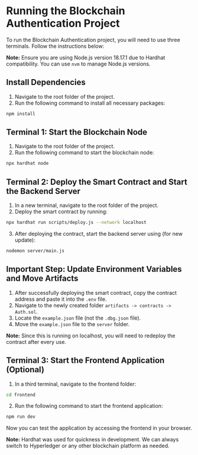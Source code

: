 # Running the Blockchain Authentication Project

To run the Blockchain Authentication project, you will need to use three terminals. Follow the instructions below:

**Note:** Ensure you are using Node.js version 18.17.1 due to Hardhat compatibility. You can use `nvm` to manage Node.js versions.

## Install Dependencies

1. Navigate to the root folder of the project.
2. Run the following command to install all necessary packages:

```bash
npm install
```

## Terminal 1: Start the Blockchain Node

1. Navigate to the root folder of the project.
2. Run the following command to start the blockchain node:

```bash
npx hardhat node
```

## Terminal 2: Deploy the Smart Contract and Start the Backend Server

1. In a new terminal, navigate to the root folder of the project.
2. Deploy the smart contract by running:

```bash
npx hardhat run scripts/deploy.js --network localhost
```

3. After deploying the contract, start the backend server using (for new update):

```bash
nodemon server/main.js
```

## Important Step: Update Environment Variables and Move Artifacts

1. After successfully deploying the smart contract, copy the contract address and paste it into the `.env` file.
2. Navigate to the newly created folder `artifacts -> contracts -> Auth.sol`.
3. Locate the `example.json` file (not the `.dbg.json` file).
4. Move the `example.json` file to the `server` folder.

**Note:** Since this is running on localhost, you will need to redeploy the contract after every use.

## Terminal 3: Start the Frontend Application (Optional)

1. In a third terminal, navigate to the frontend folder:

```bash
cd frontend
```

2. Run the following command to start the frontend application:

```bash
npm run dev
```

Now you can test the application by accessing the frontend in your browser.

**Note:** Hardhat was used for quickness in development. We can always switch to Hyperledger or any other blockchain platform as needed.
